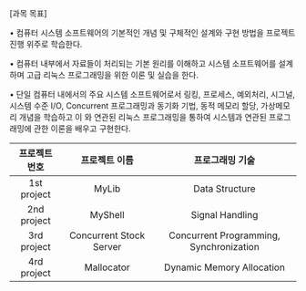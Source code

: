 [과목 목표]

• 컴퓨터 시스템 소프트웨어의 기본적인 개념 및 구체적인 설계와 구현 방법을 프로젝트 진행 위주로 학습한다.

• 컴퓨터 내부에서 자료들이 처리되는 기본 원리를 이해하고 시스템 소프트웨어를 설계하며 고급 리눅스 프로그래밍을 위한 이론 및 실습을 한다. 

• 단일 컴퓨터 내에서의 주요 시스템 소프트웨어로서 링킹, 프로세스, 예외처리, 시그널, 시스템 수준 I/O, Concurrent 프로그래밍과 동기화 기법, 동적 메모리 할당, 가상메모리 개념을 학습하고 이
와 연관된 리눅스 프로그래밍을 통하여 시스템과 연관된 프로그래밍에 관한 이론을 배우고 구현한다.

|프로젝트 번호|프로젝트 이름|프로그래밍 기술|
|:---:|:---:|:---:|
|1st project|MyLib|Data Structure|
|2nd project|MyShell|Signal Handling|
|3rd project|Concurrent Stock Server|Concurrent Programming, Synchronization|
|4rd project|Mallocator|Dynamic Memory Allocation|
